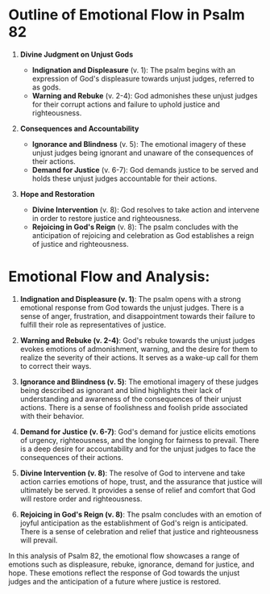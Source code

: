 # Outline of Emotional Flow in Psalm 82

1. **Divine Judgment on Unjust Gods** 
    - **Indignation and Displeasure** (v. 1): The psalm begins with an expression of God's displeasure towards unjust judges, referred to as gods.
    - **Warning and Rebuke** (v. 2-4): God admonishes these unjust judges for their corrupt actions and failure to uphold justice and righteousness.

2. **Consequences and Accountability**
    - **Ignorance and Blindness** (v. 5): The emotional imagery of these unjust judges being ignorant and unaware of the consequences of their actions.
    - **Demand for Justice** (v. 6-7): God demands justice to be served and holds these unjust judges accountable for their actions.

3. **Hope and Restoration**
    - **Divine Intervention** (v. 8): God resolves to take action and intervene in order to restore justice and righteousness.
    - **Rejoicing in God's Reign** (v. 8): The psalm concludes with the anticipation of rejoicing and celebration as God establishes a reign of justice and righteousness.

# Emotional Flow and Analysis:

1. **Indignation and Displeasure (v. 1)**: The psalm opens with a strong emotional response from God towards the unjust judges. There is a sense of anger, frustration, and disappointment towards their failure to fulfill their role as representatives of justice.

2. **Warning and Rebuke (v. 2-4)**: God's rebuke towards the unjust judges evokes emotions of admonishment, warning, and the desire for them to realize the severity of their actions. It serves as a wake-up call for them to correct their ways.

3. **Ignorance and Blindness (v. 5)**: The emotional imagery of these judges being described as ignorant and blind highlights their lack of understanding and awareness of the consequences of their unjust actions. There is a sense of foolishness and foolish pride associated with their behavior.

4. **Demand for Justice (v. 6-7)**: God's demand for justice elicits emotions of urgency, righteousness, and the longing for fairness to prevail. There is a deep desire for accountability and for the unjust judges to face the consequences of their actions.

5. **Divine Intervention (v. 8)**: The resolve of God to intervene and take action carries emotions of hope, trust, and the assurance that justice will ultimately be served. It provides a sense of relief and comfort that God will restore order and righteousness.

6. **Rejoicing in God's Reign (v. 8)**: The psalm concludes with an emotion of joyful anticipation as the establishment of God's reign is anticipated. There is a sense of celebration and relief that justice and righteousness will prevail.

In this analysis of Psalm 82, the emotional flow showcases a range of emotions such as displeasure, rebuke, ignorance, demand for justice, and hope. These emotions reflect the response of God towards the unjust judges and the anticipation of a future where justice is restored.